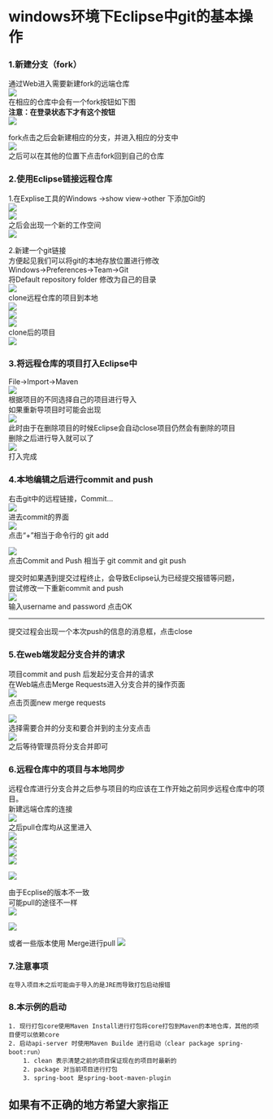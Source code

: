 # windows环境下Eclipse中git的基本操作
### 1.新建分支（fork）
通过Web进入需要新建fork的远端仓库  
![](https://github.com/MarkXv/staticFile/blob/master/img/go_git/2018-04-24_085324.png)    
在相应的仓库中会有一个fork按钮如下图       
**注意：在登录状态下才有这个按钮**    
![](https://github.com/MarkXv/staticFile/blob/master/img/go_git/2018-04-24_085629.png)      
  
fork点击之后会新建相应的分支，并进入相应的分支中    
![](https://github.com/MarkXv/staticFile/blob/master/img/go_git/2018-04-24_090124.png)  
之后可以在其他的位置下点击fork回到自己的仓库  

### 2.使用Eclipse链接远程仓库  
1.在Explise工具的Windows ->show view->other 下添加Git的  
![](https://github.com/MarkXv/staticFile/blob/master/img/go_git/2018-04-24_084345.png)  
![](https://github.com/MarkXv/staticFile/blob/master/img/go_git/2018-04-24_084809.png)  
之后会出现一个新的工作空间   
![](https://github.com/MarkXv/staticFile/blob/master/img/go_git/2018-04-24_084837.png)  

2.新建一个git链接  
方便起见我们可以将git的本地存放位置进行修改  
Windows->Preferences->Team->Git  
将Default repository folder 修改为自己的目录  
![](https://github.com/MarkXv/staticFile/blob/master/img/go_git/2018-04-24_090503.png)  
clone远程仓库的项目到本地  
![](https://github.com/MarkXv/staticFile/blob/master/img/go_git/2018-04-24_091343.png)   
![](https://github.com/MarkXv/staticFile/blob/master/img/go_git/2018-04-24_091455.png)  
![](https://github.com/MarkXv/staticFile/blob/master/img/go_git/2018-04-24_091616.png)  
clone后的项目  
![](https://github.com/MarkXv/staticFile/blob/master/img/go_git/2018-04-24_091644.png)  
### 3.将远程仓库的项目打入Eclipse中
File->Import->Maven  
![](https://github.com/MarkXv/staticFile/blob/master/img/go_git/2018-04-24_092118.png)  
根据项目的不同选择自己的项目进行导入    
如果重新导项目时可能会出现  
![](https://github.com/MarkXv/staticFile/blob/master/img/go_git/2018-04-24_093337.png)  
此时由于在删除项目的时候Eclipse会自动close项目仍然会有删除的项目    
删除之后进行导入就可以了  
![](https://github.com/MarkXv/staticFile/blob/master/img/go_git/2018-04-24_093808.png)  
打入完成  
### 4.本地编辑之后进行commit and push  
右击git中的远程链接，Commit...   
![](https://github.com/MarkXv/staticFile/blob/master/img/go_git/2018-04-24_094050.png)    
进去commit的界面  
![](https://github.com/MarkXv/staticFile/blob/master/img/go_git/2018-04-24_094237.png)      
点击“+”相当于命令行的 git add  

![](https://github.com/MarkXv/staticFile/blob/master/img/go_git/2018-04-24_094237.png)      
点击Commit and Push 相当于 git commit and git push   
  
提交时如果遇到提交过程终止，会导致Eclipse认为已经提交报错等问题，      
尝试修改一下重新commit and push  
![](https://github.com/MarkXv/staticFile/blob/master/img/go_git/2018-04-24_094638.png)     
输入username and password 点击OK    

---  
提交过程会出现一个本次push的信息的消息框，点击close  

### 5.在web端发起分支合并的请求   
项目commit and push 后发起分支合并的请求    
在Web端点击Merge Requests进入分支合并的操作页面    
![](https://github.com/MarkXv/staticFile/blob/master/img/go_git/2018-04-23_191320.png)    
点击页面new merge requests  


![](https://github.com/MarkXv/staticFile/blob/master/img/go_git/2018-04-23_191350.png)  
选择需要合并的分支和要合并到的主分支点击  
![](https://github.com/MarkXv/staticFile/blob/master/img/go_git/2018-04-24_095606.png)  
之后等待管理员将分支合并即可  

### 6.远程仓库中的项目与本地同步  
远程仓库进行分支合并之后参与项目的均应该在工作开始之前同步远程仓库中的项目。    
新建远端仓库的连接   
![](https://github.com/MarkXv/staticFile/blob/master/img/go_git/2018-04-24_095813.png)      
之后pull仓库均从这里进入    
![](https://github.com/MarkXv/staticFile/blob/master/img/go_git/2018-04-24_100136.png)  
![](https://github.com/MarkXv/staticFile/blob/master/img/go_git/2018-04-24_100157.png)  
![](https://github.com/MarkXv/staticFile/blob/master/img/go_git/2018-04-24_100332.png)  
![](https://github.com/MarkXv/staticFile/blob/master/img/go_git/2018-04-24_100352.png)  

![](https://github.com/MarkXv/staticFile/blob/master/img/go_git/2018-04-24_100412.png)  

由于Ecplise的版本不一致    
可能pull的途径不一样  
![](https://github.com/MarkXv/staticFile/blob/master/img/go_git/2018-04-24_101021.png)  
   
![](https://github.com/MarkXv/staticFile/blob/master/img/go_git/2018-04-24_101059.png)  

或者一些版本使用 Merge进行pull
![](https://github.com/MarkXv/staticFile/blob/master/img/go_git/2018-04-24_101520.png)  

  
### 7.注意事项  
	在导入项目木之后可能由于导入的是JRE而导致打包启动报错  
	
### 8.本示例的启动
	1. 现行打包core使用Maven Install进行打包将core打包到Maven的本地仓库，其他的项目便可以依赖core  
	2. 启动api-server 时使用Maven Builde 进行启动（clear package spring-boot:run）
		1. clean 表示清楚之前的项目保证现在的项目时最新的
		2. package 对当前项目进行打包
		3. spring-boot 是spring-boot-maven-plugin
		


## 如果有不正确的地方希望大家指正
